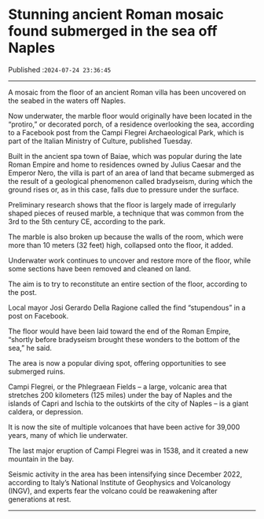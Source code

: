 # Stunning ancient Roman mosaic found submerged in the sea off Naples

Published :`2024-07-24 23:36:45`

---

A mosaic from the floor of an ancient Roman villa has been uncovered on the seabed in the waters off Naples.

Now underwater, the marble floor would originally have been located in the “protiro,” or decorated porch, of a residence overlooking the sea, according to a Facebook post from the Campi Flegrei Archaeological Park, which is part of the Italian Ministry of Culture, published Tuesday.

Built in the ancient spa town of Baiae, which was popular during the late Roman Empire and home to residences owned by Julius Caesar and the Emperor Nero, the villa is part of an area of land that became submerged as the result of a geological phenomenon called bradyseism, during which the ground rises or, as in this case, falls due to pressure under the surface.

Preliminary research shows that the floor is largely made of irregularly shaped pieces of reused marble, a technique that was common from the 3rd to the 5th century CE, according to the park.

The marble is also broken up because the walls of the room, which were more than 10 meters (32 feet) high, collapsed onto the floor, it added.

Underwater work continues to uncover and restore more of the floor, while some sections have been removed and cleaned on land.

The aim is to try to reconstitute an entire section of the floor, according to the post.

Local mayor Josi Gerardo Della Ragione called the find “stupendous” in a post on Facebook.

The floor would have been laid toward the end of the Roman Empire, “shortly before bradyseism brought these wonders to the bottom of the sea,” he said.

The area is now a popular diving spot, offering opportunities to see submerged ruins.

Campi Flegrei, or the Phlegraean Fields – a large, volcanic area that stretches 200 kilometers (125 miles) under the bay of Naples and the islands of Capri and Ischia to the outskirts of the city of Naples – is a giant caldera, or depression.

It is now the site of multiple volcanoes that have been active for 39,000 years, many of which lie underwater.

The last major eruption of Campi Flegrei was in 1538, and it created a new mountain in the bay.

Seismic activity in the area has been intensifying since December 2022, according to Italy’s National Institute of Geophysics and Volcanology (INGV), and experts fear the volcano could be reawakening after generations at rest.

---

